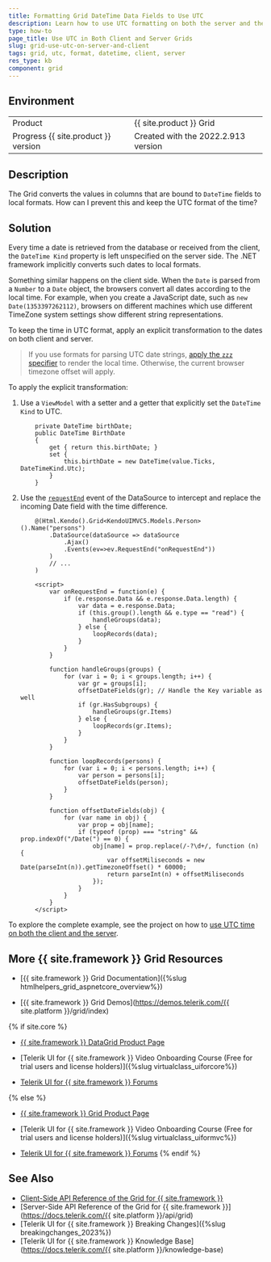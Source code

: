```yaml
---
title: Formatting Grid DateTime Data Fields to Use UTC    
description: Learn how to use UTC formatting on both the server and the client for {{ site.product }} Grid DateTime data fields.
type: how-to
page_title: Use UTC in Both Client and Server Grids 
slug: grid-use-utc-on-server-and-client
tags: grid, utc, format, datetime, client, server
res_type: kb
component: grid
---
```


## Environment

<table>
 <tr>
  <td>Product</td>
  <td>{{ site.product }} Grid</td>
 </tr>
 <tr>
  <td>Progress {{ site.product }} version</td>
  <td>Created with the 2022.2.913 version</td>
 </tr>
</table>

## Description

The Grid converts the values in columns that are bound to `DateTime` fields to local formats. How can I prevent this and keep the UTC format of the time?  

## Solution

Every time a date is retrieved from the database or received from the client, the `DateTime Kind` property is left unspecified on the server side. The .NET framework implicitly converts such dates to local formats.

Something similar happens on the client side. When the `Date` is parsed from a `Number` to a `Date` object, the browsers convert all dates according to the local time. For example, when you create a JavaScript date, such as `new Date(1353397262112)`, browsers on different machines which use different TimeZone system settings show different string representations.

To keep the time in UTC format, apply an explicit transformation to the dates on both client and server.

> If you use formats for parsing UTC date strings, [apply the `zzz` specifier](https://docs.telerik.com/kendo-ui/framework/globalization/dateparsing#parse-utc-date-strings) to render the local time. Otherwise, the current browser timezone offset will apply.

To apply the explicit transformation:

1. Use a `ViewModel` with a setter and a getter that explicitly set the `DateTime Kind` to UTC.

    ```
        private DateTime birthDate;
        public DateTime BirthDate
        {
            get { return this.birthDate; }
            set {
                this.birthDate = new DateTime(value.Ticks, DateTimeKind.Utc);
            }
        }
    ```

2. Use the [`requestEnd`](https://docs.telerik.com/kendo-ui/api/javascript/data/datasource/events/requestend) event of the DataSource to intercept and replace the incoming Date field with the time difference.

    ```
        @(Html.Kendo().Grid<KendoUIMVC5.Models.Person>().Name("persons")
            .DataSource(dataSource => dataSource
                .Ajax()
                .Events(ev=>ev.RequestEnd("onRequestEnd"))
            )
            // ...
        )

        <script>
            var onRequestEnd = function(e) {
                if (e.response.Data && e.response.Data.length) {
                    var data = e.response.Data;
                    if (this.group().length && e.type == "read") {
                        handleGroups(data);
                    } else {
                        loopRecords(data);
                    }
                }
            }

            function handleGroups(groups) {
                for (var i = 0; i < groups.length; i++) {
                    var gr = groups[i];
                    offsetDateFields(gr); // Handle the Key variable as well
                    if (gr.HasSubgroups) {
                        handleGroups(gr.Items)
                    } else {
                        loopRecords(gr.Items);
                    }
                }
            }

            function loopRecords(persons) {
                for (var i = 0; i < persons.length; i++) {
                    var person = persons[i];
                    offsetDateFields(person);
                }
            }

            function offsetDateFields(obj) {
                for (var name in obj) {
                    var prop = obj[name];
                    if (typeof (prop) === "string" && prop.indexOf("/Date(") == 0) {
                        obj[name] = prop.replace(/-?\d+/, function (n) {
                            var offsetMiliseconds = new Date(parseInt(n)).getTimezoneOffset() * 60000;
                            return parseInt(n) + offsetMiliseconds
                        });
                    }
                }
            }
        </script>
    ```

To explore the complete example, see the project on how to [use UTC time on both the client and the server](https://github.com/telerik/ui-for-aspnet-mvc-examples/tree/master/Telerik.Examples.Mvc/Telerik.Examples.Mvc/Areas/GridDateUtcOnServerAndClient).

## More {{ site.framework }} Grid Resources

* [{{ site.framework }} Grid Documentation]({%slug htmlhelpers_grid_aspnetcore_overview%})

* [{{ site.framework }} Grid Demos](https://demos.telerik.com/{{ site.platform }}/grid/index)

{% if site.core %}
* [{{ site.framework }} DataGrid Product Page](https://www.telerik.com/aspnet-core-ui/grid)

* [Telerik UI for {{ site.framework }} Video Onboarding Course (Free for trial users and license holders)]({%slug virtualclass_uiforcore%})

* [Telerik UI for {{ site.framework }} Forums](https://www.telerik.com/forums/aspnet-core-ui)

{% else %}
* [{{ site.framework }} Grid Product Page](https://www.telerik.com/aspnet-mvc/grid)

* [Telerik UI for {{ site.framework }} Video Onboarding Course (Free for trial users and license holders)]({%slug virtualclass_uiformvc%})

* [Telerik UI for {{ site.framework }} Forums](https://www.telerik.com/forums/aspnet-mvc)
{% endif %}

## See Also

* [Client-Side API Reference of the Grid for {{ site.framework }}](https://docs.telerik.com/kendo-ui/api/javascript/ui/grid)
* [Server-Side API Reference of the Grid for {{ site.framework }}](https://docs.telerik.com/{{ site.platform }}/api/grid)
* [Telerik UI for {{ site.framework }} Breaking Changes]({%slug breakingchanges_2023%})
* [Telerik UI for {{ site.framework }} Knowledge Base](https://docs.telerik.com/{{ site.platform }}/knowledge-base)
